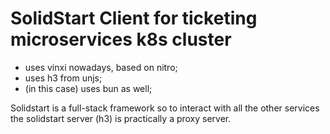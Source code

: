 # SolidStart Client for ticketing microservices k8s cluster

- uses vinxi nowadays, based on nitro;
- uses h3 from unjs;
- (in this case) uses bun as well;

Solidstart is a full-stack framework so to interact with all the other services the solidstart server (h3) is practically a proxy server.
